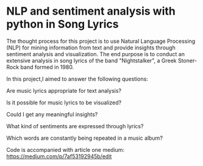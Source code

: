 # NLP and sentiment analysis with python in Song Lyrics

The thought process for this project is to use  Natural Language Processing (NLP) for mining information from text and provide insights through sentiment analysis and visualization.
The end purpose is to conduct an extensive analysis in song lyrics of the band  "Nightstalker", a Greek Stoner-Rock band formed in 1980.

In this project,I aimed to answer the following questions:

Are music lyrics appropriate for text analysis?

Is it possible for music lyrics to be visualized?

Could I get any meaningful insights?

What kind of sentiments are expressed through lyrics?

Which words are constantly being repeated in a music album?


Code is accompanied with article one medium:
https://medium.com/p/7af53192945b/edit
